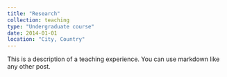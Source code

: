 ```yaml
---
title: "Research"
collection: teaching
type: "Undergraduate course"
date: 2014-01-01
location: "City, Country"
---
```


This is a description of a teaching experience. You can use markdown like any other post.
